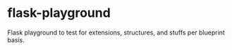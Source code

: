 # flask-playground
Flask playground to test for extensions, structures, and stuffs per blueprint basis.
